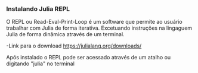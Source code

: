### Instalando Julia REPL
O REPL ou Read-Eval-Print-Loop é um software que permite ao usuário trabalhar com Julia de forma iterativa. Excetuando instruções na lingaguem Julia 
de forma dinâmica através de um terminal.

-Link para o download 
https://julialang.org/downloads/

Após instalado o REPL pode ser acessado através de um atalho ou digitando "julia" no terminal
